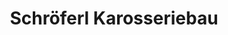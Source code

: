 ---
title: "Schröferl Karosseriebau"
url: /strasslach-dingharting/schroeferl-karosseriebau/
shop: Autowerkstatt
---